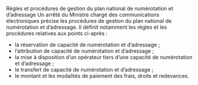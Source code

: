 Règles et procédures de gestion du plan national de numérotation et d’adressage
Un arrêté du Ministre chargé des communications électroniques précise les procédures de gestion du plan national de numérotation et d’adressage. Il définit notamment les règles et les procédures relatives aux points ci-après :
- la réservation de capacité de numérotation et d’adressage ;
- l’attribution de capacité de numérotation et d’adressage ;
- la mise à disposition d’un opérateur tiers d’une capacité de numérotation et d’adressage ;
- le transfert de capacité de numérotation et d’adressage ;
- le montant et les modalités de paiement des frais, droits et redevances.